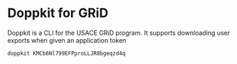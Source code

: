 # Doppkit for GRiD


Doppkit is a CLI for the USACE GRiD program. It supports downloading user 
exports when given an application token

```
doppkit KMCb6Nl799EFPproLLJR8bgeqzd4q
```
